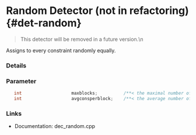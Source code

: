 # Random Detector (not in refactoring) {#det-random}
> This detector will be removed in a future version.\n

Assigns to every constraint randomly equally.

### Details

### Parameter
```c++
   int                   maxblocks;          /**< the maximal number of blocks, -1 defaults to nconss/maxconsperblock */
   int                   avgconsperblock;    /**< the average number of constraints per block */
```


### Links
 * Documentation: dec_random.cpp
